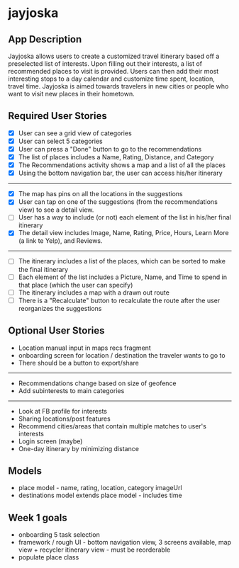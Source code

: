 # jayjoska

## App Description
Jayjoska allows users to create a customized travel itinerary based off a preselected list of interests. Upon filling out their interests, a list of recommended places to visit is provided. Users can then add their most interesting stops to a day calendar and customize time spent, location, travel time. Jayjoska is aimed towards travelers in new cities or people who want to visit new places in their hometown.


##  Required User Stories
* [X] User can see a grid view of categories
* [X] User can select 5 categories
* [X] User can press a "Done" button to go to the recommendations
* [x] The list of places includes a Name, Rating, Distance, and Category
* [X] The Recommendations activity shows a map and a list of all the places
* [X] Using the bottom navigation bar, the user can access his/her itinerary
------------
* [X] The map has pins on all the locations in the suggestions
* [X] User can tap on one of the suggestions (from the recommendations view) to see a detail view.
* [ ] User has a way to include (or not) each element of the list in his/her final itinerary
* [X] The detail view includes Image, Name, Rating, Price, Hours, Learn More (a link te Yelp), and Reviews.
------------
* [ ] The itinerary includes a list of the places, which can be sorted to make the final itinerary
* [ ] Each element of the list includes a Picture, Name, and Time to spend in that place (which the user can specify)
* [ ] The itinerary includes a map with a drawn out route
* [ ] There is a "Recalculate" button to recalculate the route after the user reorganizes the suggestions

## Optional User Stories
* Location manual input in maps recs fragment 
* onboarding screen for location / destination the traveler wants to go to 
* There should be a button to export/share
------------
* Recommendations change based on size of geofence
* Add subinterests to main categories
------------
* Look at FB profile for interests
* Sharing locations/post features 
* Recommend cities/areas that contain multiple matches to user's interests
* Login screen (maybe)
* One-day itinerary by minimizing distance

## Models 
* place model - name, rating, location, category imageUrl
* destinations model extends place model - includes time 

## Week 1 goals 
* onboarding 5 task selection 
* framework / rough UI - bottom navigation view, 3 screens available, map view + recycler itinerary view - must be reorderable 
* populate place class 
